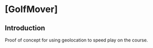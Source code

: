 # [GolfMover]

## Introduction

Proof of concept for using geolocation to speed play on the course.
